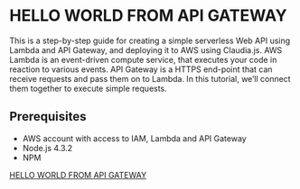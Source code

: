# HELLO WORLD FROM API GATEWAY

This is a step-by-step guide for creating a simple serverless Web API using Lambda and API Gateway, and deploying it to AWS using Claudia.js. AWS Lambda is an event-driven compute service, that executes your code in reaction to various events. API Gateway is a HTTPS end-point that can receive requests and pass them on to Lambda. In this tutorial, we’ll connect them together to execute simple requests.

## Prerequisites

- AWS account with access to IAM, Lambda and API Gateway
- Node.js 4.3.2
- NPM


[HELLO WORLD FROM API GATEWAY](https://claudiajs.com/tutorials/hello-world-api-gateway.html)

